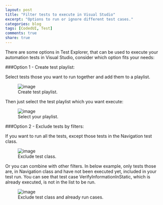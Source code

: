 ```yaml
---
layout: post
title: "Filter tests to execute in Visual Studio"
excerpt: "Options to run or ignore different test cases."
categories: blog
tags: [CodedUI, Test]
comments: true
share: true
---
```

There are some options in Test Explorer, that can be used to execute your automation tests in Visual Studio, consider which option fits your needs:


###Option 1 - Create test playlist: 

Select tests those you want to run together and add them to a playlist.

 <figure>
	<img src="https://lh3.googleusercontent.com/VgXPHI6oGeG9fycYn1Snf8GW03ln0ArZrOagkgxIwszt1c63eEHPJ9ECAkDiu5Wvj0_u8Fu-x9EDIewRdmiKtYfDilIS-I5-sYYmpOMzz8wT06eT_z6FDIgRiAkbkpcNOTmelIabjEFPFAW43oPtSVpe8K1VmZc0QNwVjS34HHaPWd8WJEo-9s6DQmJp7AlJz40mHAQ9_9TcZEjKnLX-XKoAJj5Pql3SJ8ztguuKIH9fQHcIqVCOmg0eqntvVPrxotUiB5alON58dE3Ew5YiuV-DmStVGqDR-Ipuffg4oP82A5BnMJeyYDDbKVYIXDvHJDEAZFhJssO8emKK0_9-Ke82-tlNq872UOjPRZwn4kzJNrIA02hBk8rNbNx8cWam5k9VL7j1ut24vPLHWu2NL838XzjM8PKZ91xC23R6qy1dKfQMKq8htP5nwUJulQIFTqh_8aPNKCWkj5rHNfBfFuizvc6HT4anW_d9413JoqkBqtSiKE0nS4zboMt2P0lR5zZ4C027z5NdogyGxYoTlbhtbF25x0NnMS1gKDSZMut0ld3bQiYU5oay_80tH06hXJw=w754-h514-no" alt="image">
	<figcaption>Create test playlist.</figcaption>
</figure>

Then just select the test playlist which you want execute:

  <figure>
	<img src="https://lh3.googleusercontent.com/QYbW1sapWi0Ps1SKKse6UrouOytZ1jqgDl97pciyRU7PKYfCAuErRRhQc1ffKwdH4h6DLKfrt_0oC-fC5ow1_NedCgl_C-_Q5t3Lmw8G1JlSG7Rz7CORRKOsygaF2_hO4z1DtW0dSzWre0PPjbZICQPNcizr6fhERPw-J3LXl-xCasPGpCTuy00WH3uplgF_JuBeVboEzEJRnn7WCyEdpXlmTV_Ks-31VmdP82RtBMGqYn5T_KA86ehvtD7VpMPy5kIIx-yhnxBEozBKJd9bNNtMmYXYUS2l8dteqXmf5UptYwmADmncCh3Xp-w2pgHDPA1KQLb412lLSI0pozouSpvhJusRrf_9Ou2VD0wJMKhzXMNHGfYDfBEImWRAKJwrKOOc4178D--JtZSXRmptEBCrDxnF77Gw_Eeug8aItrfl1FZg0x5Xl698xRlKrx-CBWcKdZ5N4vJ22yt5Fn1hF7Fud3AiiFi0TsfV2m4sHfro_j_uvWA1VGYOjmIt5VGswmN0wFIy_xqAsd0ZJH4k6XpblgKMZpRC4R5zV3Jd18ewQQHjxi3oJzaFBMWbmoCnwcg=w268-h199-no" alt="image">
	<figcaption>Select your playlist.</figcaption>
</figure>



###Option 2 - Exclude tests by filters: 

If you want to run all the tests, except those tests in the Navigation test class.

   <figure>
	<img src="https://lh3.googleusercontent.com/_GhHt6sRcFm7t70TxkBpp7VxXpWurGZGSpyw2jthui9G1Nkp0tkM6MRG4CBl0x7YSiAIRalIqFxaY9KaTDxAIyLDHe22rSMd3Cxni204JvsMlfJBOWsJ-r7rHGbLifKZca4313lpm2aYzwLkMPPGhhSTWZkZJqUFFfZTOCV7CuPGM4HoPalj5n1txhOzClrSIfh5H5dAdiYEItkHcmWi0K_KcOtb4Fe5bAxM5C1E6m33Lq7j90mXCQDkhVHsIMuUiCzI4dpYZMR9f-y4VTH1Rzu8plNMNQM968Mopy4CZQImpb_LpukzzGxRoaCNGfCEHFkUVhWpL_yWYufPIchXQ_Aq5P1OI2HyrLDwiZ6CmiE4L8KZkUZR2jLxpe0NQxEL3P2Y8Vn8w9f_YRGeoKg4xFtsI4A7yFKna3wes8GSuiR7JCYtkIoHj_0E9F_6PiAZv5jcLL36MqY4b-gr85J8a1W2fcacCj17BW8-xPx0CVQA-ZyQPvw75Ue-M73xa_0dHvFt0QI745kGyczSXo9s2aiyHrhbZwvcLMVILfSwAwnfWitzX_LyG0g6Pdj0SMxRJrE=w265-h227-no" alt="image">
	<figcaption>Exclude test class.</figcaption>
</figure>

Or you can combine with other filters. In below example, only tests those are, in Navigation class and have not been executed yet, included in your test run. You can see that test case VerifyInformationInStatic, which is already executed, is not in the list to be run.

 <figure>
	<img src="https://lh3.googleusercontent.com/IOiBQb8Yh29jS0vynuxH0Dvf2Q3PfimwLzo27f-7PdJ_0WkDwQPKnicym_9CI7sMyTELjphDHbD9xgDZO2jmdFgP9tRt55SmvzEf9pRx5r0_qbT8FOxmPGENRKGloTIjXlE-YLI0SR2AqOoLtInKZ6AL56ugaGb-lg_aitC-PSLrBE4NS5mhvsV0-meLD2BUh04VFxnYypvCc9XbEfYFnFVyy5VwiMnX-iqRcgzAYQYy7ISO8GJgulsZ4bZs9t5LNtX1aMCdf_qrtAu935vUByePMGWlp4euZAvEQ4k4EukiML-NQl585xDyiAJSxYBOy_2mZ2wojbKwk5swEMuIFHuH3VNIEVxuxKryUGztjvzJWKMbB5s--nx8tV-gHnodEPoJce2OJQJsPG8eb_y6Tm4eGXuxqcm-tgVehSBzpqA-_biV0jRkneiaIgvo4q9Z8XTTYbVMWH0AeDEqO1OzyuHytoCph997Mr9iJMuX2LqcXrxe1izdepvpzFFB9TQRV90CL_CS7--SxXI7htyH41AqSfAMLVYJST7GbYGK9bJK4Twnd4GX6HlY9xgoW2b5nok=w383-h584-no" alt="image">
	<figcaption>Exclude test class and already run cases.</figcaption>
</figure>
